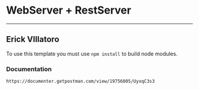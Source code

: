 # WebServer + RestServer
----------------------------
## Erick VIllatoro

To use this template you must use ```npm install``` to build node modules. 

### Documentation
`
https://documenter.getpostman.com/view/19756005/UyxqC3s3
`
